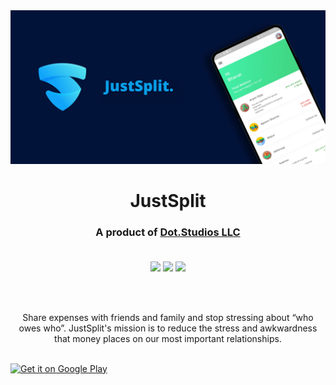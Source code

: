 <div align="center">
    <img src="https://raw.githubusercontent.com/bharat-1809/JustSplit/master/JustSplit_header-01.png" />
</div>

# <div align="center">JustSplit</div>
### <div align="center">A product of <a href="https://dotstudios.ml">Dot.Studios LLC</a></div><br>

<div align="center">
    <img src="https://img.shields.io/badge/Version-v1.0.1-blue" />
    <a href="https://github.com/bharat-1809/JustSplit/blob/956cc4c483d4f571892550b5cbe8b6df0d3d923e/LICENSE"><img src="https://img.shields.io/badge/License-AGPL-briightgreen"></a>
    <a href="https://paypal.me/bsharma1809"><img src="https://img.shields.io/badge/Support-PayPal-red"></a>
</div>

<br><br>

<div align="center">
Share expenses with friends and family and stop stressing about “who owes who”. JustSplit's mission is to reduce the stress and awkwardness that money places on our most important relationships.
</div><br>

<a href='https://play.google.com/store/apps/details?id=dot.studios.contri_app&pcampaignid=pcampaignidMKT-Other-global-all-co-prtnr-py-PartBadge-Mar2515-1'><img alt='Get it on Google Play' src='https://play.google.com/intl/en_us/badges/static/images/badges/en_badge_web_generic.png' width="200"/></a>

